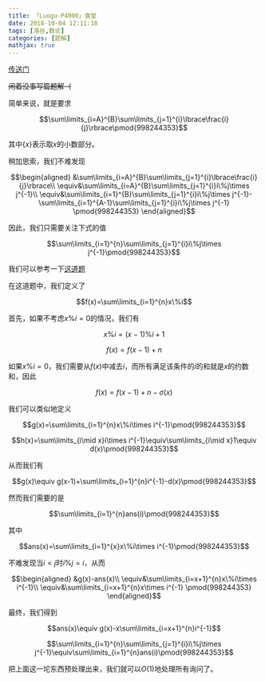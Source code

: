 ```yaml
---
title: 「Luogu-P4900」食堂
date: 2018-10-04 12:11:18
tags: [洛谷,数论]
categories: [题解]
mathjax: true
---
```

[传送门](https://www.luogu.org/problemnew/show/P4900)

<!-- more -->

~~闲着没事写篇题解（~~

简单来说，就是要求

$$\sum\limits_{i=A}^{B}\sum\limits_{j=1}^{i}\lbrace\frac{i}{j}\rbrace\pmod{998244353}$$

其中$\lbrace x\rbrace$表示取$x$的小数部分。

稍加思索，我们不难发现

$$\begin{aligned}
&\sum\limits_{i=A}^{B}\sum\limits_{j=1}^{i}\lbrace\frac{i}{j}\rbrace\\
\equiv&\sum\limits_{i=A}^{B}\sum\limits_{j=1}^{i}i\%j\times j^{-1}\\
\equiv&\sum\limits_{i=1}^{B}\sum\limits_{j=1}^{i}i\%j\times j^{-1}-\sum\limits_{i=1}^{A-1}\sum\limits_{j=1}^{i}i\%j\times j^{-1}
\pmod{998244353}
\end{aligned}$$

因此，我们只需要关注下式的值

$$\sum\limits_{i=1}^{n}\sum\limits_{j=1}^{i}i\%j\times j^{-1}\pmod{998244353}$$

我们可以参考一下[这道题](https://www.luogu.org/problemnew/show/P3708)

在这道题中，我们定义了

$$f(x)=\sum\limits_{i=1}^{n}x\%i$$

首先，如果不考虑$x\%i=0$的情况，我们有

$$x\%i=(x-1)\%i+1$$

$$f(x)=f(x-1)+n$$

如果$x\%i=0$，我们需要从$f(x)$中减去$i$，而所有满足该条件的$i$的和就是$x$的约数和，因此

$$f(x)=f(x-1)+n-\sigma(x)$$

我们可以类似地定义

$$g(x)=\sum\limits_{i=1}^{n}x\%i\times i^{-1}\pmod{998244353}$$

$$h(x)=\sum\limits_{i\mid x}i\times i^{-1}\equiv\sum\limits_{i\mid x}1\equiv d(x)\pmod{998244353}$$

从而我们有

$$g(x)\equiv g(x-1)+\sum\limits_{i=1}^{n}i^{-1}-d(x)\pmod{998244353}$$

然而我们需要的是

$$\sum\limits_{i=1}^{n}ans(i)\pmod{998244353}$$

其中

$$ans(x)=\sum\limits_{i=1}^{x}x\%i\times i^{-1}\pmod{998244353}$$

不难发现当$i<j$时$i\%j=i$，从而

$$\begin{aligned}
&g(x)-ans(x)\\
\equiv&\sum\limits_{i=x+1}^{n}x\%i\times i^{-1}\\
\equiv&\sum\limits_{i=x+1}^{n}x\times i^{-1}
\pmod{998244353}
\end{aligned}$$

最终，我们得到

$$ans(x)\equiv g(x)-x\sum\limits_{i=x+1}^{n}i^{-1}$$

$$\sum\limits_{i=1}^{n}\sum\limits_{j=1}^{i}i\%j\times j^{-1}\equiv\sum\limits_{i=1}^{n}ans(i)\pmod{998244353}$$

把上面这一坨东西预处理出来，我们就可以$O(1)$地处理所有询问了。